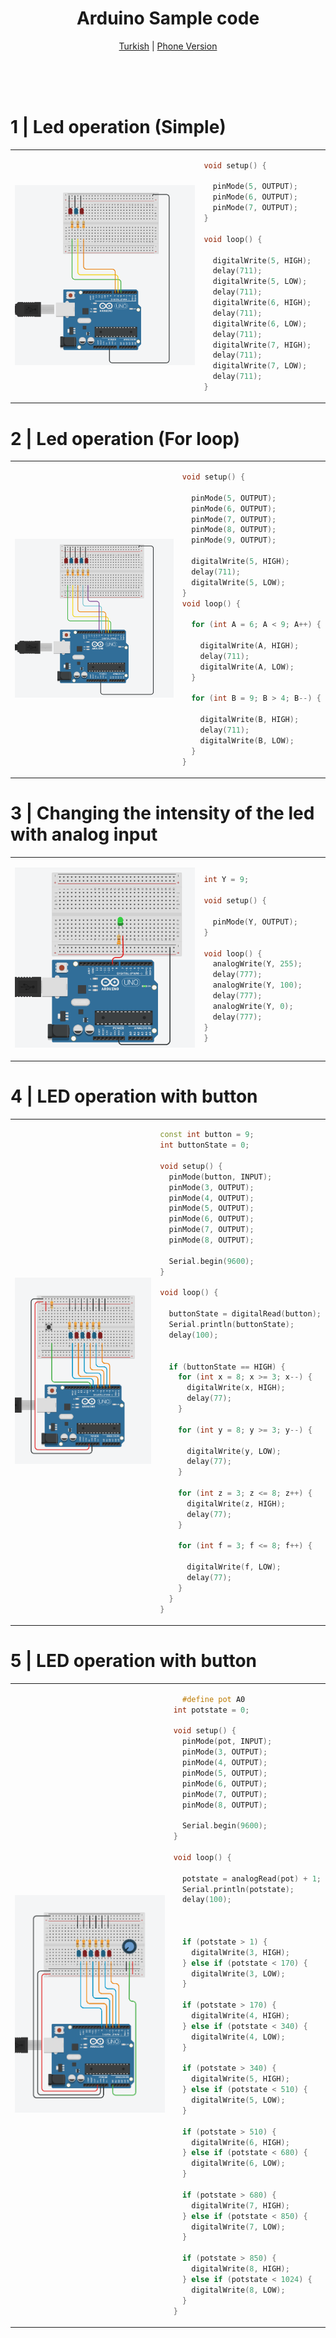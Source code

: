 <h1 align="center">Arduino Sample code</h1>
<div align="center">

  
[Turkish](README.tr.md) | [Phone Version](README_Phone.md) 

</div>

<br>
<br>
<br>

# 1 | Led operation (Simple)

<table>
  <tr>
     <td width="60%">
       <p align="center"> <img src="README/1.png" ></img>
    </td>
    <td width="50%"> 
      
```ino
void setup() {

  pinMode(5, OUTPUT);
  pinMode(6, OUTPUT);
  pinMode(7, OUTPUT);
}

void loop() {

  digitalWrite(5, HIGH);
  delay(711);
  digitalWrite(5, LOW);
  delay(711);
  digitalWrite(6, HIGH);
  delay(711);
  digitalWrite(6, LOW);
  delay(711);
  digitalWrite(7, HIGH);
  delay(711);
  digitalWrite(7, LOW);
  delay(711);
}
```
    
  </td>
  </tr>
</table>

# 2 | Led operation (For loop)

<table>
  <tr>
     <td width="60%">
       <p align="center"> <img src="README/2.png"></img>
    </td>
    <td width="50%"> 
      
```ino
void setup() {

  pinMode(5, OUTPUT);
  pinMode(6, OUTPUT);
  pinMode(7, OUTPUT);
  pinMode(8, OUTPUT);
  pinMode(9, OUTPUT);

  digitalWrite(5, HIGH);
  delay(711);
  digitalWrite(5, LOW);
}
void loop() {

  for (int A = 6; A < 9; A++) {

    digitalWrite(A, HIGH);
    delay(711);
    digitalWrite(A, LOW);
  }

  for (int B = 9; B > 4; B--) {

    digitalWrite(B, HIGH);
    delay(711);
    digitalWrite(B, LOW);
  }
}
```
  </td>
  </tr>
</table>

# 3 | Changing the intensity of the led with analog input 

<table>
  <tr>
     <td width="60%">
       <p align="center"> <img src="README/3.png" ></img>
    </td>
    <td width="50%"> 
      
```ino
int Y = 9;

void setup() {

  pinMode(Y, OUTPUT);
}

void loop() {
  analogWrite(Y, 255);
  delay(777);
  analogWrite(Y, 100);
  delay(777);
  analogWrite(Y, 0);
  delay(777);
}
}
```
    
  </td>
  </tr>
</table>

# 4 | LED operation with button  

<table>
  <tr>
     <td width="60%">
       <p align="center"> <img src="README/4.png" ></img>
    </td>
    <td width="50%"> 
      
```ino
const int button = 9;
int buttonState = 0;

void setup() {
  pinMode(button, INPUT);
  pinMode(3, OUTPUT);
  pinMode(4, OUTPUT);
  pinMode(5, OUTPUT);
  pinMode(6, OUTPUT);
  pinMode(7, OUTPUT);
  pinMode(8, OUTPUT);

  Serial.begin(9600);
}

void loop() {

  buttonState = digitalRead(button);
  Serial.println(buttonState);
  delay(100);


  if (buttonState == HIGH) {
    for (int x = 8; x >= 3; x--) {
      digitalWrite(x, HIGH);
      delay(77);
    }

    for (int y = 8; y >= 3; y--) {

      digitalWrite(y, LOW);
      delay(77);
    }

    for (int z = 3; z <= 8; z++) {
      digitalWrite(z, HIGH);
      delay(77);
    }

    for (int f = 3; f <= 8; f++) {

      digitalWrite(f, LOW);
      delay(77);
    }
  }
}

```
    
  </td>
  </tr>
</table>


# 5 | LED operation with button  

<table>
  <tr>
     <td width="60%">
       <p align="center"> <img src="README/5.png" ></img>
    </td>
    <td width="50%"> 
      
```ino
  #define pot A0
int potstate = 0;

void setup() {
  pinMode(pot, INPUT);
  pinMode(3, OUTPUT);
  pinMode(4, OUTPUT);
  pinMode(5, OUTPUT);
  pinMode(6, OUTPUT);
  pinMode(7, OUTPUT);
  pinMode(8, OUTPUT);

  Serial.begin(9600);
}

void loop() {

  potstate = analogRead(pot) + 1;
  Serial.println(potstate);
  delay(100);



  if (potstate > 1) {
    digitalWrite(3, HIGH);
  } else if (potstate < 170) {
    digitalWrite(3, LOW);
  }

  if (potstate > 170) {
    digitalWrite(4, HIGH);
  } else if (potstate < 340) {
    digitalWrite(4, LOW);
  }

  if (potstate > 340) {
    digitalWrite(5, HIGH);
  } else if (potstate < 510) {
    digitalWrite(5, LOW);
  }

  if (potstate > 510) {
    digitalWrite(6, HIGH);
  } else if (potstate < 680) {
    digitalWrite(6, LOW);
  }

  if (potstate > 680) {
    digitalWrite(7, HIGH);
  } else if (potstate < 850) {
    digitalWrite(7, LOW);
  }

  if (potstate > 850) {
    digitalWrite(8, HIGH);
  } else if (potstate < 1024) {
    digitalWrite(8, LOW);
  }
}  
```
    
  </td>
  </tr>
</table>







